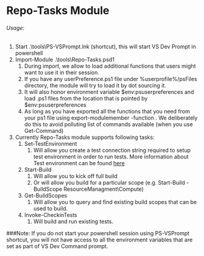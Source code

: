 # Repo-Tasks Module #

###### Usage:

1. Start .\tools\PS-VSPrompt.lnk (shortcut), this will start VS Dev Prompt in powershell
2. Import-Module .\tools\Repo-Tasks.psd1
	1. During import, we allow to load additional functions that users might want to use it in their session.
	2. If you have any userPreference.ps1 file under %userprofile%/psFiles directory, the module will try to load it by dot sourcing it.
	2. It will also honor environment variable $env:psuserpreferences and load .ps1 files from the location that is pointed by $env:psuserpreferences
	3. As long as you have exported all the functions that you need from your ps1 file using export-modulemember -function <name of function>. We deliberately do this to avoid polluting list of commands available (when you use Get-Command)
3. Currently Repo-Tasks module supports following tasks:
	1. Set-TestEnvironment
		1. Will allow you create a test connection string required to setup test environment in order to run tests. More information about Test environment can be found [here](https://github.com/Azure/azure-powershell/blob/dev/documentation/Using-Azure-TestFramework.md "here")
	2. Start-Build
		1. Will allow you to kick off full build
		2. Or will allow you build for a particular scope (e.g. Start-Build -BuildScope ResourceManagment\Compute)
	3. Get-BuildScopes
		1. Will allow you to query and find existing build scopes that can be used to build.
	4. Invoke-CheckinTests
		1. Will build and run existing tests.

###Note:
If you do not start your powershell session using PS-VSPrompt shortcut, you will not have access to all the environment variables that are set as part of VS Dev Command prompt.

